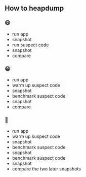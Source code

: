 ## How to heapdump

### 😃

- run app
- snapshot
- run suspect code
- snapshot
- compare

### 😁
- run app
- warm up suspect code
- snapshot
- benchmark suspect code
- snapshot
- compare

### 🤯

- run app
- warm up suspect code
- snapshot
- benchmark suspect code
- snapshot
- benchmark suspect code
- snapshot
- compare the two later snapshots

